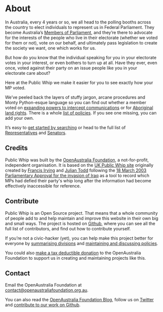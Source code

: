 # About

In Australia, every 4 years or so, we all head to the polling booths across the country to elect individuals to represent us in Federal Parliament. They become Australia’s [Members of Parliament](/members), and they’re there to advocate for the interests of the people who live in their electorate (whether we voted for them or not), vote on our behalf, and ultimately pass legislation to create the society we want, one which works for us.

But how do you know that the individual speaking for you in your electorate votes in your interest, or even bothers to turn up at all. Have they ever, even once, voted against their party on an issue people like you in your electorate care about?

Here at the Public Whip we make it easier for you to see exactly how your MP voted. 

We’ve peeled back the layers of stuffy jargon, arcane procedures and Monty Python-esque language so you can find out whether a member voted on [expanding powers to intercept communications](/policies/44) or for [Aboriginal land rights](/policies/24). There is a whole [list of policies](/policies). If you see one missing, you can add your own.

It’s easy to [get started by searching](/search) or head to the full list of [Representatives](/members/representatives) and  [Senators](/members/senate).

## Credits

Public Whip was built by the [OpenAustralia Foundation](https://www.openaustraliafoundation.org.au), a not-for-profit, independent organisation. It is based on the [UK Public Whip site](http://www.publicwhip.org.uk/) originally created by
[Francis Irving](http://www.flourish.org/) and [Julian Todd](http://www.goatchurch.org.uk/) following the [18 March 2003 Parliamentary Approval for the invasion of Iraq](https://en.wikipedia.org/wiki/18_March_2003_Parliamentary_Approval_for_the_invasion_of_Iraq) as a tool to record which MPs had defied their party's whip long after the information had become effectively inaccessible for reference.


## <a name='contribute'></a>Contribute

Public Whip is an Open Source project. That means that a whole community of people add to and help maintain and improve this website in their own big and small ways. The project is hosted on [Github](https://github.com/openaustralia/publicwhip), where you can see all the full list of contributors, and find out how to contribute yourself.

If you’re not a civic-hacker (yet), you can help make this project better for everyone by [summarising divisions](/divisions) and [maintaining and discussing policies](/policies).

You could also [make a tax deductible donation](https://www.openaustraliafoundation.org.au/donate/) to the OpenAustralia Foundation to support us in creating and maintaining projects like this.

## <a name='contact'></a>Contact

Email the OpenAustralia Foundation at [contact@openaustraliafoundation.org.au](mailto:contact@openaustraliafoundation.org.au).

You can also read the [OpenAustralia Foundation Blog](https://www.openaustraliafoundation.org.au/blog/), follow us on [Twitter](http://twitter.com/openaustralia) and [contribute to our work on Github](https://github.com/openaustralia).
